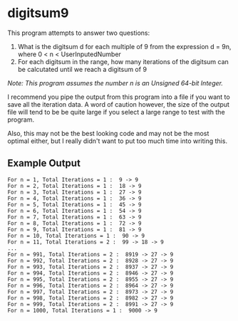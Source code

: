# digitsum9
This program attempts to answer two questions:
  1) What is the digitsum d for each multiple of 9 from the expression d = 9n, where 0 < n < UserInputedNumber
  2) For each digitsum in the range, how many iterations of the digitsum can be calcutated until we reach a digitsum of 9

_Note: This program assumes the number n is an Unsigned 64-bit Integer._

I recommend you pipe the output from this program into a file if you want to save all the iteration data. A word of caution however, the size of the output file will tend to be be quite large if you select a large range to test with the program.

Also, this may not be the best looking code and may not be the most optimal either, but I really didn't want to put too much time into writing this.

## Example Output
```
For n = 1, Total Iterations = 1 :  9 -> 9
For n = 2, Total Iterations = 1 :  18 -> 9
For n = 3, Total Iterations = 1 :  27 -> 9
For n = 4, Total Iterations = 1 :  36 -> 9
For n = 5, Total Iterations = 1 :  45 -> 9
For n = 6, Total Iterations = 1 :  54 -> 9
For n = 7, Total Iterations = 1 :  63 -> 9
For n = 8, Total Iterations = 1 :  72 -> 9
For n = 9, Total Iterations = 1 :  81 -> 9
For n = 10, Total Iterations = 1 :  90 -> 9
For n = 11, Total Iterations = 2 :  99 -> 18 -> 9
...
For n = 991, Total Iterations = 2 :  8919 -> 27 -> 9
For n = 992, Total Iterations = 2 :  8928 -> 27 -> 9
For n = 993, Total Iterations = 2 :  8937 -> 27 -> 9
For n = 994, Total Iterations = 2 :  8946 -> 27 -> 9
For n = 995, Total Iterations = 2 :  8955 -> 27 -> 9
For n = 996, Total Iterations = 2 :  8964 -> 27 -> 9
For n = 997, Total Iterations = 2 :  8973 -> 27 -> 9
For n = 998, Total Iterations = 2 :  8982 -> 27 -> 9
For n = 999, Total Iterations = 2 :  8991 -> 27 -> 9
For n = 1000, Total Iterations = 1 :  9000 -> 9
```
